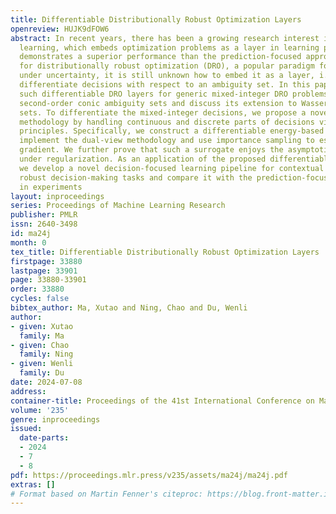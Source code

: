 ```yaml
---
title: Differentiable Distributionally Robust Optimization Layers
openreview: HUJK9dFOW6
abstract: In recent years, there has been a growing research interest in decision-focused
  learning, which embeds optimization problems as a layer in learning pipelines and
  demonstrates a superior performance than the prediction-focused approach. However,
  for distributionally robust optimization (DRO), a popular paradigm for decision-making
  under uncertainty, it is still unknown how to embed it as a layer, i.e., how to
  differentiate decisions with respect to an ambiguity set. In this paper, we develop
  such differentiable DRO layers for generic mixed-integer DRO problems with parameterized
  second-order conic ambiguity sets and discuss its extension to Wasserstein ambiguity
  sets. To differentiate the mixed-integer decisions, we propose a novel dual-view
  methodology by handling continuous and discrete parts of decisions via different
  principles. Specifically, we construct a differentiable energy-based surrogate to
  implement the dual-view methodology and use importance sampling to estimate its
  gradient. We further prove that such a surrogate enjoys the asymptotic convergency
  under regularization. As an application of the proposed differentiable DRO layers,
  we develop a novel decision-focused learning pipeline for contextual distributionally
  robust decision-making tasks and compare it with the prediction-focused approach
  in experiments
layout: inproceedings
series: Proceedings of Machine Learning Research
publisher: PMLR
issn: 2640-3498
id: ma24j
month: 0
tex_title: Differentiable Distributionally Robust Optimization Layers
firstpage: 33880
lastpage: 33901
page: 33880-33901
order: 33880
cycles: false
bibtex_author: Ma, Xutao and Ning, Chao and Du, Wenli
author:
- given: Xutao
  family: Ma
- given: Chao
  family: Ning
- given: Wenli
  family: Du
date: 2024-07-08
address:
container-title: Proceedings of the 41st International Conference on Machine Learning
volume: '235'
genre: inproceedings
issued:
  date-parts:
  - 2024
  - 7
  - 8
pdf: https://proceedings.mlr.press/v235/assets/ma24j/ma24j.pdf
extras: []
# Format based on Martin Fenner's citeproc: https://blog.front-matter.io/posts/citeproc-yaml-for-bibliographies/
---
```

